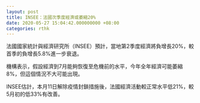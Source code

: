 ```yaml
---
layout: post
title: INSEE：法國次季度經濟或萎縮20%
date: 2020-05-27 15:04:42.000000000 +08:00
categories: rthk
---
```


法國國家統計與經濟研究所（INSEE）預計，當地第2季度經濟將負增長20%，較首季的負增長5.8%進一步衰退。

機構表示，假設經濟到7月能夠恢復至危機前的水平，今年全年經濟可能萎縮8%，但這個情況不大可能出現。

INSEE估計，本月11日解除疫情封鎖措施後，法國經濟活動較正常水平低21%，較5月初的低33%有改善。
